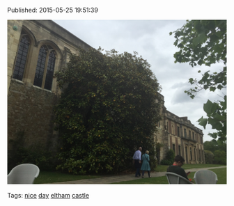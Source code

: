 


Published: 2015-05-25 19:51:39

![](119873794807-0.jpg)

Tags: [nice](tag-nice.md) [day](tag-day.md) [eltham](tag-eltham.md) [castle](tag-castle.md)
